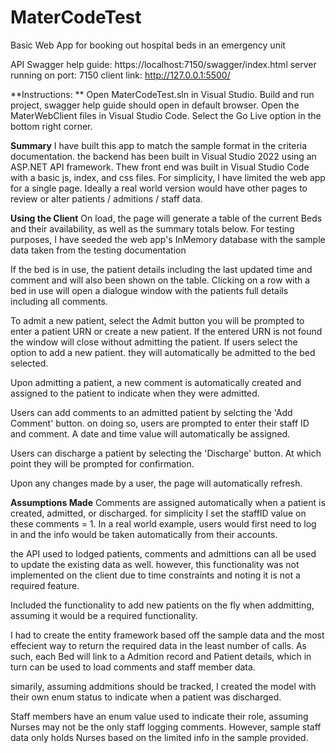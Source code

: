 # MaterCodeTest
Basic Web App for booking out hospital beds in an emergency unit


API Swagger help guide: https://localhost:7150/swagger/index.html
server running on port: 7150
client link:  http://127.0.0.1:5500/


**Instructions: **
Open MaterCodeTest.sln in Visual Studio.
Build and run project, swagger help guide should open in default browser.
Open the MaterWebClient files in Visual Studio Code.
Select the Go Live option in the bottom right corner.

**Summary**
I have built this app to match the sample format in the criteria documentation. the backend has been built in Visual Studio 2022 using an ASP.NET API framework. Thew front end was built in Visual Studio Code with a basic js, index, and css files. For simplicity, I have limited the web app for a single page. Ideally a real world version would have other pages to review or alter patients / admitions / staff data.


**Using the Client**
On load, the page will generate a table of the current Beds and their availability, as well as the summary totals below.
For testing purposes, I have seeded the web app's InMemory database with the sample data taken from the testing documentation

If the bed is in use, the patient details including the last updated time and comment and will also been shown on the table.
Clicking on a row with a bed in use will open a dialogue window with the patients full details including all comments.

To admit a new patient, select the Admit button
you will be prompted to enter a patient URN or create a new patient.
If the entered URN is not found the window will close without admitting the patient.
If users select the option to add a new patient. they will automatically be admitted to the bed selected.

Upon admitting a patient, a new comment is automatically created and assigned to the patient to indicate when they were admitted.

Users can add comments to an admitted patient by selcting the 'Add Comment' button.
on doing so, users are prompted to enter their staff ID and comment. A date and time value will automatically be assigned.

Users can discharge a patient by selecting the 'Discharge' button. At which point they will be prompted for confirmation.

Upon any changes made by a user, the page will automatically refresh.

**Assumptions Made**
Comments are assigned automatically when a patient is created, admitted, or discharged. for simplicity I set the staffID value on these comments = 1. In a real world example, users would first need to log in and the info would be taken automatically from their accounts.

the API used to lodged patients, comments and admittions can all be used to update the existing data as well. however, this functionality was not implemented on the client due to time constraints and noting it is not a required feature.

Included the functionality to add new patients on the fly when addmitting, assuming it would be a required functionality.

I had to create the entity framework based off the sample data and the most effecient way to return the required data in the least number of calls. As such, each Bed will link to a Admition record and Patient details, which in turn can be used to load comments and staff member data.

simarily, assuming addmitions should be tracked, I created the model with their own enum status to indicate when a patient was discharged.

Staff members have an enum value used to indicate their role, assuming Nurses may not be the only staff logging comments. However, sample staff data only holds Nurses based on the limited info in the sample provided.
